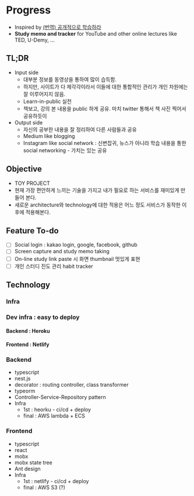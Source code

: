 # Progress

-   Inspired by [(번역) 공개적으로 학습하라](https://tkhwang.me/2020-04-22-learn-in-public-korean-translation)
-   **Study memo and tracker** for YouTube and other online lectures like TED, U-Demy, ...

## TL;DR

-   Input side
    -   대부분 정보를 동영상을 통하여 많이 습득함.
    -   하지만, 사이트가 다 제각각이라서 이들에 대한 통합적인 관리가 개인 차원에는 잘 이루어지지 않음.
    -   Learn-in-public 실천
    -   책보고, 강의 본 내용을 public 하게 공유. 마치 twitter 통해서 책 사진 찍어서 공유하듯이
-   Output side
    -   자신의 공부한 내용을 잘 정리하여 다른 사람들과 공유
    -   Medium like blogging
    -   Instagram like social network : 신변잡귀, 뉴스가 아니라 학습 내용을 통한 social networking - 가치는 있는 공유

## Objective

-   TOY PROJECT
-   현재 가장 편안하게 느끼는 기술을 가지고 내가 필요로 하는 서비스를 재미있게 만들어 본다.
-   새로운 architecture와 technology에 대한 적용은 어느 정도 서비스가 동작한 이후에 적용해본다.

## Feature To-do

-   [ ] Social login : kakao login, google, facebook, github
-   [ ] Screen capture and study memo taking
-   [ ] On-line study link paste 시 화면 thumbnail 멋있게 표현
-   [ ] 개인 스터디 진도 관리 habit tracker

## Technology

### Infra

### Dev infra : easy to deploy

#### Backend : Heroku

#### Frontend : Netlify

### Backend

-   typescript
-   nest.js
-   decorator : routing controller, class transformer
-   typeorm
-   Controller-Service-Repository pattern
-   Infra
    -   1st : heorku - ci/cd + deploy
    -   final : AWS lambda + ECS

### Frontend

-   typescript
-   react
-   mobx
-   mobx state tree
-   Ant design
-   Infra
    -   1st : netlify - ci/cd + deploy
    -   final : AWS S3 (?)
